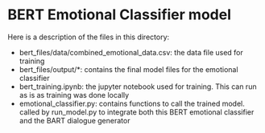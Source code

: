 # BERT Emotional Classifier model 

Here is a description of the files in this directory:
- bert_files/data/combined_emotional_data.csv: the data file used for training
- bert_files/output/*: contains the final model files for the emotional classifier 
- bert_training.ipynb: the jupyter notebook used for training. This can run as is as training was done locally
- emotional_classifier.py: contains functions to call the trained model. called by run_model.py to integrate both this BERT emotional classifier and the BART dialogue generator